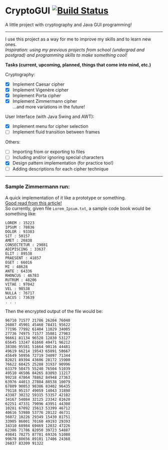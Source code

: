 # CryptoGUI [![Build Status](https://travis-ci.com/jmpreyes/cryptogui.svg?branch=master)](https://travis-ci.com/jmpreyes/cryptogui)
A little project with cryptography and Java GUI programming!
___
I use this project as a way for me to improve my skills and to learn new ones.<br>
*Inspiration: using my previous projects from school (undergrad and postgrad) and programming skills to make something cool!*<br>

**Tasks (current, upcoming, planned, things that come into mind, etc.)**

Cryptography:
- [x] Implement Caesar cipher
- [x] Implement Vigenère cipher
- [x] Implement Porta cipher
- [x] Implement Zimmermann cipher<br>
...and more variations in the future!

User Interface (with Java Swing and AWT):
- [x] Implement menu for cipher selection
- [ ] Implement fluid transition between frames

Others:
- [ ] Importing from or exporting to files
- [ ] Including and/or ignoring special characters
- [x] Design pattern implementation (for practice too!)
- [ ] Adding descriptions for each cipher technique
___
### Sample Zimmermann run:

A quick implementation of it like a prototype or something.<br>
[Good read from this article!](https://hackaday.com/2017/01/26/the-zimmermann-telegram/)<br>
So currently, given file `Lorem_Ipsum.txt`, a sample code book would be something like:
```
LOREM : 15223
IPSUM : 78836
DOLOR : 93383
SIT : 50157
AMET : 26838
CONSECTETUR : 29881
ADIPISCING : 33637
ELIT : 89538
PRAESENT : 41857
EGET : 66016
MI : 48628
ANTE : 64336
RHONCUS : 46783
RUTRUM : 48206
VITAE : 97042
VEL : 98538
NULLA : 76717
LACUS : 73639
. . .
```
Then the encrypted output of the file would be:
```
96710 71577 21786 26204 76040 
26087 45901 45460 78431 95622 
77196 77992 61404 11029 34005 
27736 74975 71577 35881 27983 
96661 81134 96528 12830 53127 
65645 13247 61660 49471 96212 
38386 95581 51664 90116 44481 
49619 66214 19543 65891 58667 
45649 50956 72719 34097 71344 
82821 89394 43606 28172 15900 
76622 68425 25288 31937 90996 
63379 58475 55240 76504 51039 
49510 46506 84265 83093 11217 
99218 47864 78862 84948 27363 
63976 44013 27884 88538 10079 
67809 90053 98386 83402 96435 
79118 95157 49059 14043 31898 
43387 30232 59315 53357 42102 
34167 54084 32125 23342 81620 
62251 47331 79096 43951 44308 
10281 67092 15613 53399 46712 
40616 53980 53776 20122 46731 
56072 10226 29349 15430 81751 
33905 86001 70160 49193 29393 
34310 68984 69469 12032 47226 
62386 71786 82050 39723 54887 
49841 78275 87781 69326 51080 
99678 88656 89101 17406 24368 
26037 83209 91322
```

